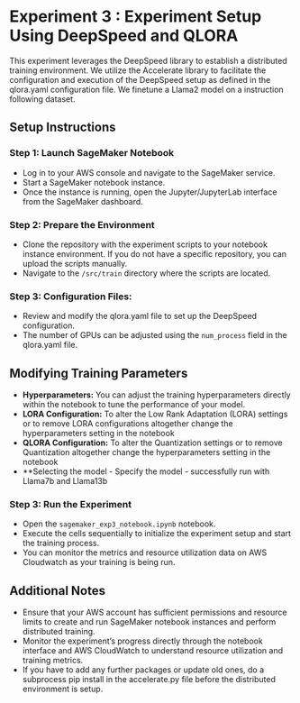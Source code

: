 # Experiment 3 : Experiment Setup Using DeepSpeed and QLORA

This experiment leverages the DeepSpeed library to establish a distributed training environment. We utilize the Accelerate library to facilitate the configuration and execution of the DeepSpeed setup as defined in the qlora.yaml configuration file. We finetune a Llama2 model on a instruction following dataset.

## Setup Instructions

### Step 1: Launch SageMaker Notebook
- Log in to your AWS console and navigate to the SageMaker service.
- Start a SageMaker notebook instance.
- Once the instance is running, open the Jupyter/JupyterLab interface from the SageMaker dashboard.

### Step 2: Prepare the Environment
- Clone the repository with the experiment scripts to your notebook instance environment. If you do not have a specific repository, you can upload the scripts manually.
- Navigate to the `/src/train` directory where the scripts are located.

### Step 3: Configuration Files:
- Review and modify the qlora.yaml file to set up the DeepSpeed configuration. 
- The number of GPUs can be adjusted using the `num_process` field in the qlora.yaml file.

## Modifying Training Parameters

- **Hyperparameters:** You can adjust the training hyperparameters directly within the notebook to tune the performance of your model.
- **LORA Configuration:** To alter the Low Rank Adaptation (LORA) settings or to remove LORA configurations altogether change the hyperparameters setting in the notebook 
- **QLORA Configuration:**  To alter the Quantization settings or to remove Quantization altogether change the hyperparameters setting in the notebook
- **Selecting the model - Specify the model - successfully run with Llama7b and Llama13b

### Step 3: Run the Experiment
- Open the `sagemaker_exp3_notebook.ipynb` notebook.
- Execute the cells sequentially to initialize the experiment setup and start the training process.
- You can monitor the metrics and resource utilization data on AWS Cloudwatch as your training is being run.


## Additional Notes
- Ensure that your AWS account has sufficient permissions and resource limits to create and run SageMaker notebook instances and perform distributed training.
- Monitor the experiment’s progress directly through the notebook interface and AWS CloudWatch to understand resource utilization and training metrics.
- If you have to add any further packages or update old ones, do a subprocess pip install in the accelerate.py file before the distributed environment is setup.

